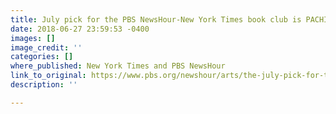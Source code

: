 ```yaml
---
title: July pick for the PBS NewsHour-New York Times book club is PACHINKO
date: 2018-06-27 23:59:53 -0400
images: []
image_credit: ''
categories: []
where_published: New York Times and PBS NewsHour
link_to_original: https://www.pbs.org/newshour/arts/the-july-pick-for-the-pbs-newshour-new-york-times-book-club-is-pachinko
description: ''

---
```

